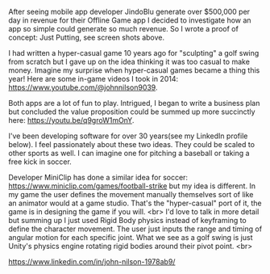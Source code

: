 After seeing mobile app developer JindoBlu generate over $500,000 per day in revenue for their Offline Game app I decided to investigate how an app so simple could generate so much revenue. So I wrote a proof of concept: Just Putting, see screen shots above.  

I had written a hyper-casual game 10 years ago for "sculpting" a golf swing from scratch but I gave up on the idea thinking it was too casual to make money. Imagine my surprise when hyper-casual games became a thing this year! Here are some in-game videos I took in 2014: https://www.youtube.com/@johnnilson9039.  

Both apps are a lot of fun to play. Intrigued, I began to write a business plan but concluded the value proposition could be summed up more succinctly here: https://youtu.be/q9groW1mOnY.  

I've been developing software for over 30 years(see my LinkedIn profile below). I feel passionately about these two ideas. They could be scaled to other sports as well. I can imagine one for pitching a baseball or taking a free kick in soccer.  

Developer MiniClip has done a similar idea for soccer: https://www.miniclip.com/games/football-strike but my idea is different. In my game the user defines the movement manually themselves sort of like an animator would at a game studio. That's the "hyper-casual" port of it, the game is in designing the game if you will.
<br\>
I'd love to talk in more detail but summing up I just used Rigid Body physics instead of keyframing to define the character movement. The user just inputs the range and timing of angular motion for each specific joint. What we see as a golf swing is just Unity's physics engine rotating rigid bodies around their pivot point.
<br\>

https://www.linkedin.com/in/john-nilson-1978ab9/
 
